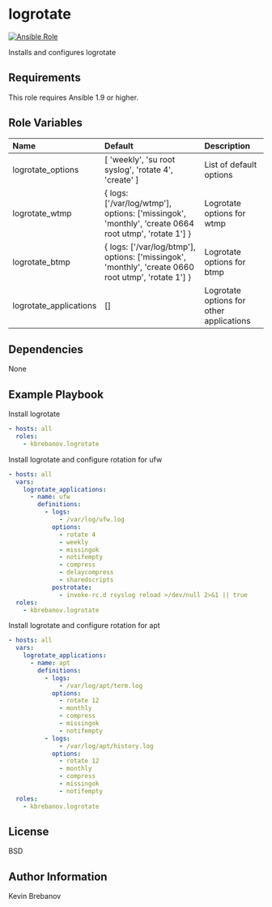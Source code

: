logrotate
=========

[![Ansible Role](https://img.shields.io/ansible/role/5887.svg)](https://galaxy.ansible.com/list#/roles/5887)

Installs and configures logrotate

Requirements
------------

This role requires Ansible 1.9 or higher.

Role Variables
--------------

| Name                   | Default                                                                                             | Description                              |
|:-----------------------|:----------------------------------------------------------------------------------------------------|:-----------------------------------------|
| logrotate_options      | [ 'weekly', 'su root syslog', 'rotate 4', 'create' ]                                                | List of default options                  |
| logrotate_wtmp         | { logs: ['/var/log/wtmp'], options: ['missingok', 'monthly', 'create 0664 root utmp', 'rotate 1'] } | Logrotate options for wtmp               |
| logrotate_btmp         | { logs: ['/var/log/btmp'], options: ['missingok', 'monthly', 'create 0660 root utmp', 'rotate 1'] } | Logrotate options for btmp               |
| logrotate_applications | []                                                                                                  | Logrotate options for other applications |


Dependencies
------------

None

Example Playbook
----------------

Install logrotate
```yaml
- hosts: all
  roles:
    - kbrebanov.logrotate
```

Install logrotate and configure rotation for ufw
```yaml
- hosts: all
  vars:
    logrotate_applications:
      - name: ufw
        definitions:
          - logs:
              - /var/log/ufw.log
            options:
              - rotate 4
              - weekly
              - missingok
              - notifempty
              - compress
              - delaycompress
              - sharedscripts
            postrotate:
              - invoke-rc.d rsyslog reload >/dev/null 2>&1 || true
  roles:
    - kbrebanov.logrotate
```

Install logrotate and configure rotation for apt
```yaml
- hosts: all
  vars:
    logrotate_applications:
      - name: apt
        definitions:
          - logs:
              - /var/log/apt/term.log
            options:
              - rotate 12
              - monthly
              - compress
              - missingok
              - notifempty
          - logs:
              - /var/log/apt/history.log
            options:
              - rotate 12
              - monthly
              - compress
              - missingok
              - notifempty
  roles:
    - kbrebanov.logrotate
```

License
-------

BSD

Author Information
------------------

Kevin Brebanov
